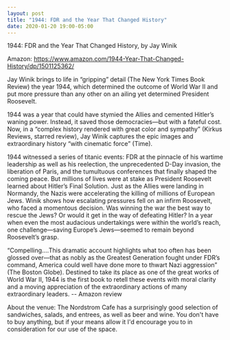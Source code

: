 ```yaml
---
layout: post
title: "1944: FDR and the Year That Changed History"
date: 2020-01-20 19:00-05:00
---
```

1944: FDR and the Year That Changed History, by Jay Winik

Amazon: https://www.amazon.com/1944-Year-That-Changed-History/dp/1501125362/

Jay Winik brings to life in “gripping” detail (The New York Times Book Review) the year 1944, which determined the outcome of World War II and put more pressure than any other on an ailing yet determined President Roosevelt.

1944 was a year that could have stymied the Allies and cemented Hitler’s waning power. Instead, it saved those democracies—but with a fateful cost. Now, in a “complex history rendered with great color and sympathy” (Kirkus Reviews, starred review), Jay Winik captures the epic images and extraordinary history “with cinematic force” (Time).

1944 witnessed a series of titanic events: FDR at the pinnacle of his wartime leadership as well as his reelection, the unprecedented D-Day invasion, the liberation of Paris, and the tumultuous conferences that finally shaped the coming peace. But millions of lives were at stake as President Roosevelt learned about Hitler’s Final Solution. Just as the Allies were landing in Normandy, the Nazis were accelerating the killing of millions of European Jews. Winik shows how escalating pressures fell on an infirm Roosevelt, who faced a momentous decision. Was winning the war the best way to rescue the Jews? Or would it get in the way of defeating Hitler? In a year when even the most audacious undertakings were within the world’s reach, one challenge—saving Europe’s Jews—seemed to remain beyond Roosevelt’s grasp.

“Compelling….This dramatic account highlights what too often has been glossed over—that as nobly as the Greatest Generation fought under FDR’s command, America could well have done more to thwart Nazi aggression” (The Boston Globe). Destined to take its place as one of the great works of World War II, 1944 is the first book to retell these events with moral clarity and a moving appreciation of the extraordinary actions of many extraordinary leaders.
-- Amazon review

About the venue: The Nordstrom Cafe has a surprisingly good selection of sandwiches, salads, and entrees, as well as beer and wine. You don't have to buy anything, but if your means allow it I'd encourage you to in consideration for our use of the space.

